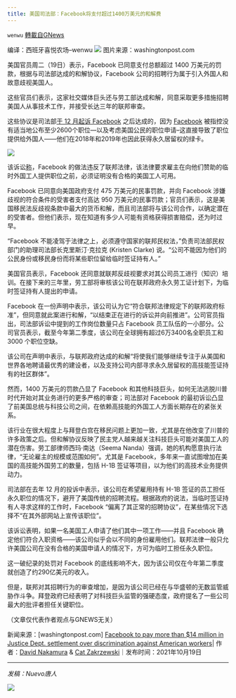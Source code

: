```yaml
---
title: 美国司法部：Facebook将支付超过1400万美元的和解费
---
```

`wenwu` [轉載自GNews](https://gnews.org/zh-hans/1605828/)

编译：西班牙喜悦农场–wenwu
![](https://assets.gnews.org/wp-content/uploads/2021/10/image-386.png)
图片来源：washingtonpost.com

美国官员周二（19日）表示，Facebook 已同意支付总额超过 1400 万美元的罚款，根据与司法部达成的和解协议，Facebook 公司的招聘行为属于引入外国人和故意歧视美国人。

这些官员们表示，这家社交媒体巨头还与劳工部达成和解，同意采取更多措施招聘美国人从事技术工作，并接受长达三年的联邦审查。

这些协议是司法部[于 12 月起诉 Facebook](https://www.washingtonpost.com/technology/2020/12/03/facebook-doj-immigration-lawsuit/?itid=lk_inline_manual_4) 之后达成的，因为 [Facebook](https://www.washingtonpost.com/technology/2020/12/03/facebook-doj-immigration-lawsuit/?itid=lk_inline_manual_4) 被指控没有适当地公布至少2600个职位—以及考虑美国公民的职位申请–这直接导致了职位提供给外国人——他们在2018年和2019年也因此获得永久居留权的绿卡。

![](https://assets.gnews.org/wp-content/uploads/2021/10/image-395.png)

该诉讼[称](https://wapo.st/3n9cSEz)，Facebook 的做法违反了联邦法律，该法律要求雇主在向他们赞助的临时外国工人提供职位之前，必须证明没有合格的美国工人可用。

Facebook 已同意向美国政府支付 475 万美元的民事罚款，并向 Facebook 涉嫌歧视的符合条件的受害者支付高达 950 万美元的民事罚款；官员们表示，这是美国移民法反歧视条款中最大的货币和解，而且司法部将与该公司合作，以确定潜在的受害者。但他们表示，现在知道有多少人可能有资格获得损害赔偿，还为时过早。

“Facebook 不能凌驾于法律之上，必须遵守国家的联邦民权法，”负责司法部民权部门的助理司法部长克里斯汀·克拉克 (Kristen Clarke) 说。“公司不能因为他们的公民身份或移民身份而将某些职位留给临时签证持有人。”

美国官员表示，Facebook 还同意就联邦反歧视要求对其公司员工进行（知识）培训。在接下来的三年里，劳工部将审核该公司在联邦政府永久劳工证计划下，为临时签证持有人提出的申请。

Facebook 在一份声明中表示，该公司认为它“符合联邦法律规定下的联邦政府标准”，但同意就此案进行和解，“以结束正在进行的诉讼并向前推进”。公司官员指出，司法部诉讼中提到的工作岗位数量只占 Facebook 员工队伍的一小部分。公司官员表示，截至今年第二季度，该公司在全球拥有超过6万3400名全职员工和 3000 个职位空缺。

该公司在声明中表示，与联邦政府达成的和解“将使我们能够继续专注于从美国和世界各地聘请最优秀的建设者，以及支持公司内部寻求永久居留权的高技能签证持有的社区群体”。

然而，1400 万美元的罚款凸显了 Facebook 和其他科技巨头，如何无法逃脱川普时代开始对其业务进行的更多严格的审查；司法部对 Facebook 的最初诉讼凸显了前美国总统与科技公司之间，在依赖高技能的外国工人方面长期存在的紧张关系。

该行业在很大程度上与拜登白宫在移民问题上更加一致，尤其是在他改变了川普的许多政策之后。但和解协议反映了民主党人越来越关注科技巨头可能对美国工人的潜在伤害。劳工部律师西玛·南达（Seema Nanda）强调，她的机构愿意执行法律，“无论雇主的规模或范围如何”。尤其是 Facebook，多年来一直试图增加在美国的高技能外国劳工的数量，包括 H-1B 签证等项目，以为他们的高技术业务提供动力。

司法部在去年 12 月的投诉中表示，该公司在希望雇用持有 H-1B 签证的员工担任永久职位的情况下，避开了美国传统的招聘流程。根据政府的说法，当临时签证持有人寻求这样的工作时，Facebook “偏离了其正常的招聘协议”，在某些情况下选择不“在其外部网站上宣传该职位”。

该诉讼表明，如果一名美国工人申请了他们其中一项工作——并且 Facebook 确定他们符合入职资格——该公司似乎会以不同的身份雇用他们。联邦法律一般只允许美国公司在没有合格的美国申请人的情况下，方可为临时工担任永久职位。

这一破纪录的处罚对 Facebook 的底线影响不大，因为该公司仅在今年第二季度就创造了约290亿美元的收入。

但是，联邦对其招聘行为的审查增加，是因为该公司已经在与华盛顿的无数监管威胁作斗争。拜登政府已经表明了对科技巨头监管的强硬态度，政府提名了一些公司最大的批评者担任关键职位。

（文章仅代表作者观点与GNEWS无关）

新闻来源：[washingtonpost.com] [Facebook to pay more than $14 million in Justice Dept. settlement over discrimination against American workers](https://www.washingtonpost.com/national-security/facebook-discrimination-settlement/2021/10/19/7d7f4b34-30f6-11ec-a1e5-07223c50280a_story.html)| 作者：[David Nakamura](https://www.washingtonpost.com/people/david-nakamura/) & [Cat Zakrzewski](https://www.washingtonpost.com/people/cat-zakrzewski/)｜发布时间：2021年10月19日

* * *

*发稿：Nuevo唐人*

![](https://assets.gnews.org/wp-content/uploads/2021/10/GNEWS_CH.-1-2.jpeg)
